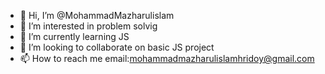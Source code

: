 - 👋 Hi, I’m @MohammadMazharulislam
- 👀 I’m interested in problem solvig
- 🌱 I’m currently learning JS
- 💞️ I’m looking to collaborate on basic JS project
- 📫 How to reach me email:mohammadmazharulislamhridoy@gmail.com

<!---
MohammadMazharulislam/MohammadMazharulislam is a ✨ special ✨ repository because its `README.md` (this file) appears on your GitHub profile.
You can click the Preview link to take a look at your changes.
--->
